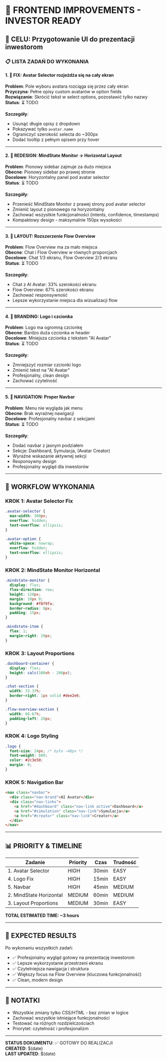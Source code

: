 # 🎨 FRONTEND IMPROVEMENTS - INVESTOR READY

## 🎯 CELU: Przygotowanie UI do prezentacji inwestorom

### 📋 LISTA ZADAŃ DO WYKONANIA

#### 1. 🔧 FIX: Avatar Selector rozjeżdża się na cały ekran
**Problem**: Pole wyboru avatara rozciąga się przez cały ekran  
**Przyczyna**: Pełne opisy custom avatarów w option fields  
**Rozwiązanie**: Skrócić tekst w select options, pozostawić tylko nazwy  
**Status**: ⏳ TODO

**Szczegóły**:
- Usunąć długie opisy z dropdown
- Pokazywać tylko `avatar.name` 
- Ograniczyć szerokość selecta do ~300px
- Dodać tooltip z pełnym opisem przy hover

---

#### 2. 🔄 REDESIGN: MindState Monitor → Horizontal Layout
**Problem**: Pionowy sidebar zajmuje za dużo miejsca  
**Obecne**: Pionowy sidebar po prawej stronie  
**Docelowe**: Horyzontalny panel pod avatar selector  
**Status**: ⏳ TODO

**Szczegóły**:
- Przenieść MindState Monitor z prawej strony pod avatar selector
- Zmienić layout z pionowego na horyzontalny
- Zachować wszystkie funkcjonalności (intents, confidence, timestamps)
- Kompaktowy design - maksymalnie 150px wysokości

---

#### 3. 📐 LAYOUT: Rozszerzenie Flow Overview
**Problem**: Flow Overview ma za mało miejsca  
**Obecne**: Chat i Flow Overview w równych proporcjach  
**Docelowe**: Chat 1/3 ekranu, Flow Overview 2/3 ekranu  
**Status**: ⏳ TODO

**Szczegóły**:
- Chat z AI Avatar: 33% szerokości ekranu
- Flow Overview: 67% szerokości ekranu  
- Zachować responsywność
- Lepsze wykorzystanie miejsca dla wizualizacji flow

---

#### 4. 🎨 BRANDING: Logo i czcionka
**Problem**: Logo ma ogromną czcionkę  
**Obecne**: Bardzo duża czcionka w header  
**Docelowe**: Mniejsza czcionka z tekstem "AI Avatar"  
**Status**: ⏳ TODO

**Szczegóły**:
- Zmniejszyć rozmiar czcionki logo
- Zmienić tekst na "AI Avatar"
- Profesjonalny, clean design
- Zachować czytelność

---

#### 5. 🧭 NAVIGATION: Proper Navbar
**Problem**: Menu nie wygląda jak menu  
**Obecne**: Brak wyraźnej nawigacji  
**Docelowe**: Profesjonalny navbar z sekcjami  
**Status**: ⏳ TODO

**Szczegóły**:
- Dodać navbar z jasnym podziałem
- Sekcje: Dashboard, Symulacja, (Avatar Creator)
- Wyraźne wskazanie aktywnej sekcji
- Responsywny design
- Profesjonalny wygląd dla inwestorów

---

## 🔄 WORKFLOW WYKONANIA

### KROK 1: Avatar Selector Fix
```css
.avatar-selector {
  max-width: 300px;
  overflow: hidden;
  text-overflow: ellipsis;
}

.avatar-option {
  white-space: nowrap;
  overflow: hidden;
  text-overflow: ellipsis;
}
```

### KROK 2: MindState Monitor Horizontal
```css
.mindstate-monitor {
  display: flex;
  flex-direction: row;
  height: 120px;
  margin: 10px 0;
  background: #f8f9fa;
  border-radius: 8px;
  padding: 15px;
}

.mindstate-item {
  flex: 1;
  margin-right: 20px;
}
```

### KROK 3: Layout Proportions
```css
.dashboard-container {
  display: flex;
  height: calc(100vh - 200px);
}

.chat-section {
  width: 33.33%;
  border-right: 1px solid #dee2e6;
}

.flow-overview-section {
  width: 66.67%;
  padding-left: 20px;
}
```

### KROK 4: Logo Styling
```css
.logo {
  font-size: 24px; /* było ~48px */
  font-weight: 600;
  color: #2c3e50;
  margin: 0;
}
```

### KROK 5: Navigation Bar
```html
<nav class="navbar">
  <div class="nav-brand">AI Avatar</div>
  <div class="nav-links">
    <a href="#dashboard" class="nav-link active">Dashboard</a>
    <a href="#simulation" class="nav-link">Symulacja</a>
    <a href="#creator" class="nav-link">Creator</a>
  </div>
</nav>
```

---

## 📊 PRIORITY & TIMELINE

| Zadanie | Priority | Czas | Trudność |
|---------|----------|------|----------|
| 1. Avatar Selector | HIGH | 30min | EASY |
| 4. Logo Fix | HIGH | 15min | EASY |
| 5. Navbar | HIGH | 45min | MEDIUM |
| 2. MindState Horizontal | MEDIUM | 60min | MEDIUM |
| 3. Layout Proportions | MEDIUM | 30min | EASY |

**TOTAL ESTIMATED TIME: ~3 hours**

---

## 🎯 EXPECTED RESULTS

Po wykonaniu wszystkich zadań:
- ✅ Profesjonalny wygląd gotowy na prezentację inwestorom
- ✅ Lepsze wykorzystanie przestrzeni ekranu
- ✅ Czytelniejsza nawigacja i struktura
- ✅ Większy focus na Flow Overview (kluczowa funkcjonalność)
- ✅ Clean, modern design

---

## 📝 NOTATKI

- Wszystkie zmiany tylko CSS/HTML - bez zmian w logice
- Zachować wszystkie istniejące funkcjonalności
- Testować na różnych rozdzielczościach
- Priorytet: czytelność i profesjonalizm

---

**STATUS DOKUMENTU**: ✅ GOTOWY DO REALIZACJI  
**CREATED**: $(date)  
**LAST UPDATED**: $(date)
